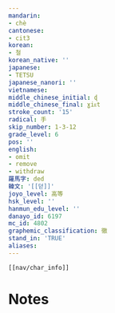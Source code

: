 ```yaml
---
mandarin:
- chè
cantonese:
- cit3
korean:
- 철
korean_native: ''
japanese:
- TETSU
japanese_nanori: ''
vietnamese:
middle_chinese_initial: ɖ
middle_chinese_final: ɣiᴇt
stroke_count: '15'
radical: 手
skip_number: 1-3-12
grade_level: 6
pos: ''
english:
- omit
- remove
- withdraw
羅馬字: ded
韓文: '[[덛]]'
joyo_level: 高等
hsk_level: ''
hanmun_edu_level: ''
danayo_id: 6197
mc_id: 4802
graphemic_classification: 徹
stand_in: 'TRUE'
aliases:
---
```

```meta-bind-embed
[[nav/char_info]]
```

# Notes
